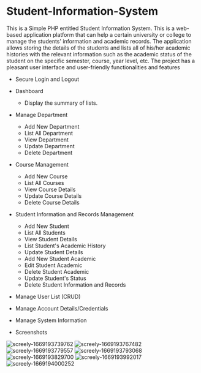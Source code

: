 # Student-Information-System

This is a Simple PHP entitled Student Information System. This is a web-based application platform that can help a certain university or college to manage the students' information and academic records. The application allows storing the details of the students and lists all of his/her academic histories with the relevant information such as the academic status of the student on the specific semester, course, year level, etc. The project has a pleasant user interface and user-friendly functionalities and features


- Secure Login and Logout
- Dashboard
  - Display the summary of lists.
- Manage Department
  - Add New Department
  - List All Department
  - View Department
  - Update Department
  - Delete Department
- Course Management
  - Add New Course
  - List All Courses
  - View Course Details
  - Update Course Details
  - Delete Course Details
- Student Information and Records Management
  - Add New Student
  - List All Students
  - View Student Details
  - List Student's Academic History
  - Update Student Details
  - Add New Student Academic
  - Edit Student Academic
  - Delete Student Academic
  - Update Student's Status
  - Delete Student Information and Records
- Manage User List (CRUD)
- Manage Account Details/Credentials
- Manage System Information

- Screenshots

![screely-1669193739762](https://user-images.githubusercontent.com/77838959/203505697-29964b82-8989-4b7d-9d27-93785560ea9a.png)
![screely-1669193767482](https://user-images.githubusercontent.com/77838959/203505865-15e2b4a0-9d0b-487a-9b52-6d0de011ae36.png)
![screely-1669193779557](https://user-images.githubusercontent.com/77838959/203505874-ff841e78-3884-48c5-8895-734794c458ae.png)
![screely-1669193793068](https://user-images.githubusercontent.com/77838959/203505887-59e6f4a0-022f-494d-82b3-716f8aaf9dd8.png)
![screely-1669193829700](https://user-images.githubusercontent.com/77838959/203505946-bdb7160d-8e33-474c-b540-8169d8982ab0.png)
![screely-1669193992017](https://user-images.githubusercontent.com/77838959/203506494-8fe045be-4e15-49cb-8540-f4256414c81b.png)
![screely-1669194000252](https://user-images.githubusercontent.com/77838959/203506503-1e8666cd-fe94-4290-9662-63bb8f8224f8.png)

